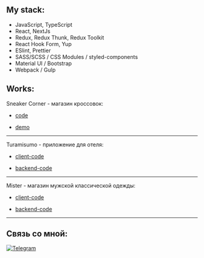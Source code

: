 <h2>My stack:</h2>

- JavaScript, TypeScript
- React, NextJs
- Redux, Redux Thunk, Redux Toolkit
- React Hook Form, Yup
- ESlint, Prettier
- SASS/SCSS / CSS Modules / styled-components
- Material UI / Bootstrap
- Webpack / Gulp

## Works:

Sneaker Corner - магазин кроссовок:

* [code](https://github.com/Minkaill/SneakerCorner.git)

* [demo](https://minkaill.github.io/SneakerCorner/)

***


Turamisumo - приложение для отеля:

* [client-code](https://github.com/Minkaill/TuramisumoFrontend.git)

* [backend-code](https://github.com/Minkaill/Turamisumo.git)

***


Mister - магазин мужской классической одежды: 

* [client-code](https://github.com/Minkaill/StrimFrontend.git)

* [backend-code](https://github.com/Minkaill/StrimBackend.git)

***

## Связь со мной: 
[![Telegram](https://img.shields.io/badge/Telegram-111111?style=for-the-badge&logo=telegram)](https://t.me/mklhdv)
